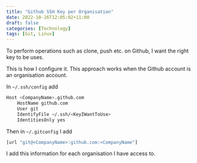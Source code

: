 ```yaml
---
title: "Github SSH Key per Organisation"
date: 2022-10-26T12:05:02+11:00
draft: false
categories: [Technology]
tags: [Git, Linux]
---
```


To perform operations such as clone, push etc. on Github, I want the right key to be uses.

This is how I configure it. This approach works when the Github account is an organisation account.

In `~/.ssh/config` add

```bash
Host <CompanyName>.github.com
    HostName github.com
    User git
    IdentifyFile ~/.ssh/<KeyIWantToUse>
    IdentitiesOnly yes
```

Then in `~/.gitconfig` I add

```bash
[url "git@<CompanyName>:github.com:<CompanyName"]
```

I add this information for each organisation I have access to.

